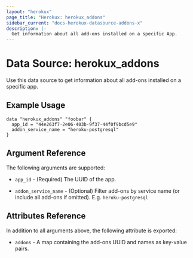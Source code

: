 ```yaml
---
layout: "herokux"
page_title: "Herokux: herokux_addons"
sidebar_current: "docs-herokux-datasource-addons-x"
description: |-
  Get information about all add-ons installed on a specific App.
---
```


# Data Source: herokux_addons

Use this data source to get information about all add-ons installed on a specific app.

## Example Usage

```hcl
data "herokux_addons" "foobar" {
  app_id = "44e263f7-2e06-403b-9f37-44f0f9bcd5e9"
  addon_service_name = "heroku-postgresql"
}
```

## Argument Reference

The following arguments are supported:

* `app_id` - (Required) The UUID of the app.

* `addon_service_name` - (Optional) Filter add-ons by service name (or include all add-ons if omitted).
  E.g. `heroku-postgresql`

## Attributes Reference

In addition to all arguments above, the following attribute is exported:

* `addons` - A map containing the add-ons UUID and names as key-value pairs.
